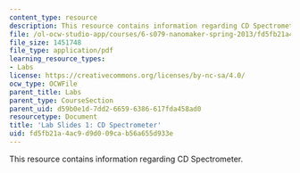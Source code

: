 ```yaml
---
content_type: resource
description: This resource contains information regarding CD Spectrometer.
file: /ol-ocw-studio-app/courses/6-s079-nanomaker-spring-2013/fd5fb21a4ac9d9d009cab56a655d933e_MIT6_S079S13_lab_slides01.pdf
file_size: 1451748
file_type: application/pdf
learning_resource_types:
- Labs
license: https://creativecommons.org/licenses/by-nc-sa/4.0/
ocw_type: OCWFile
parent_title: Labs
parent_type: CourseSection
parent_uid: d59b0e1d-7dd2-6659-6386-617fda458ad0
resourcetype: Document
title: 'Lab Slides 1: CD Spectrometer'
uid: fd5fb21a-4ac9-d9d0-09ca-b56a655d933e
---
```

This resource contains information regarding CD Spectrometer.